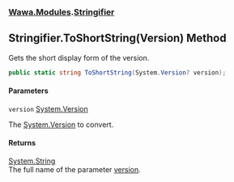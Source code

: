 ### [Wawa.Modules](Wawa.Modules.md 'Wawa.Modules').[Stringifier](Stringifier.md 'Wawa.Modules.Stringifier')

## Stringifier.ToShortString(Version) Method

Gets the short display form of the version.

```csharp
public static string ToShortString(System.Version? version);
```
#### Parameters

<a name='Wawa.Modules.Stringifier.ToShortString(System.Version).version'></a>

`version` [System.Version](https://docs.microsoft.com/en-us/dotnet/api/System.Version 'System.Version')

The [System.Version](https://docs.microsoft.com/en-us/dotnet/api/System.Version 'System.Version') to convert.

#### Returns
[System.String](https://docs.microsoft.com/en-us/dotnet/api/System.String 'System.String')  
The full name of the parameter [version](Stringifier.ToShortString(Version).md#Wawa.Modules.Stringifier.ToShortString(System.Version).version 'Wawa.Modules.Stringifier.ToShortString(System.Version).version').